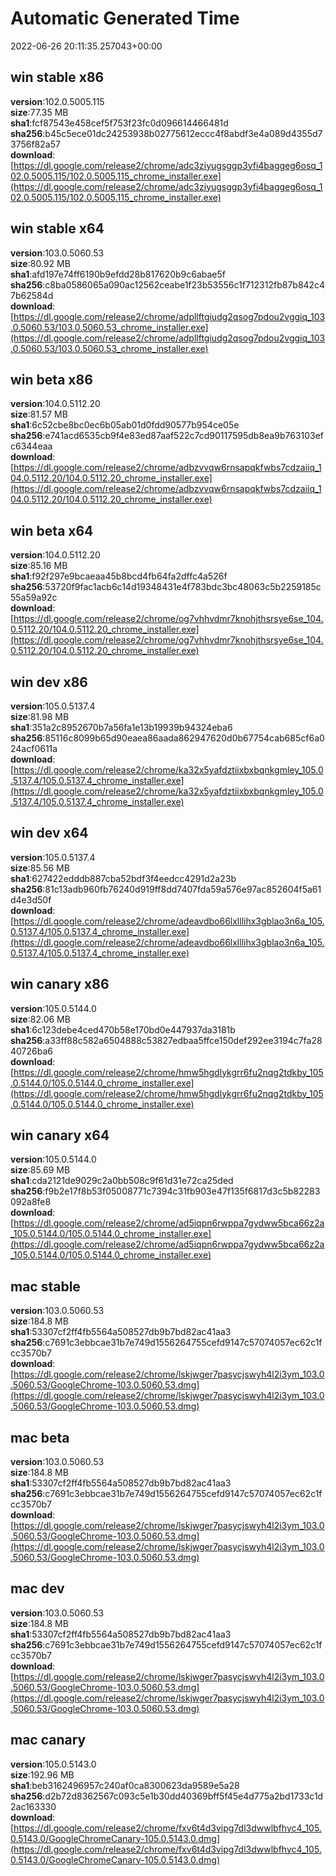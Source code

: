 # Automatic Generated Time
2022-06-26 20:11:35.257043+00:00

## win stable x86
**version**:102.0.5005.115  
**size**:77.35 MB  
**sha1**:fcf87543e458cef5f753f23fc0d096614466481d  
**sha256**:b45c5ece01dc24253938b02775612eccc4f8abdf3e4a089d4355d73756f82a57  
**download**:[https://dl.google.com/release2/chrome/adc3ziyugsggp3yfi4baggeg6osq_102.0.5005.115/102.0.5005.115_chrome_installer.exe](https://dl.google.com/release2/chrome/adc3ziyugsggp3yfi4baggeg6osq_102.0.5005.115/102.0.5005.115_chrome_installer.exe)  

## win stable x64
**version**:103.0.5060.53  
**size**:80.92 MB  
**sha1**:afd197e74ff6190b9efdd28b817620b9c6abae5f  
**sha256**:c8ba0586065a090ac12562ceabe1f23b53556c1f712312fb87b842c47b62584d  
**download**:[https://dl.google.com/release2/chrome/adpllftgiudg2qsog7pdou2vggiq_103.0.5060.53/103.0.5060.53_chrome_installer.exe](https://dl.google.com/release2/chrome/adpllftgiudg2qsog7pdou2vggiq_103.0.5060.53/103.0.5060.53_chrome_installer.exe)  

## win beta x86
**version**:104.0.5112.20  
**size**:81.57 MB  
**sha1**:6c52cbe8bc0ec6b05ab01d0fdd90577b954ce05e  
**sha256**:e741acd6535cb9f4e83ed87aaf522c7cd90117595db8ea9b763103efc6344eaa  
**download**:[https://dl.google.com/release2/chrome/adbzvvqw6rnsapqkfwbs7cdzaiiq_104.0.5112.20/104.0.5112.20_chrome_installer.exe](https://dl.google.com/release2/chrome/adbzvvqw6rnsapqkfwbs7cdzaiiq_104.0.5112.20/104.0.5112.20_chrome_installer.exe)  

## win beta x64
**version**:104.0.5112.20  
**size**:85.16 MB  
**sha1**:f92f297e9bcaeaa45b8bcd4fb64fa2dffc4a526f  
**sha256**:53720f9fac1acb6c14d19348431e4f783bdc3bc48063c5b2259185c55a59a92c  
**download**:[https://dl.google.com/release2/chrome/og7vhhvdmr7knohjthsrsye6se_104.0.5112.20/104.0.5112.20_chrome_installer.exe](https://dl.google.com/release2/chrome/og7vhhvdmr7knohjthsrsye6se_104.0.5112.20/104.0.5112.20_chrome_installer.exe)  

## win dev x86
**version**:105.0.5137.4  
**size**:81.98 MB  
**sha1**:351a2c8952670b7a56fa1e13b19939b94324eba6  
**sha256**:85116c8099b65d90eaea86aada862947620d0b67754cab685cf6a024acf0611a  
**download**:[https://dl.google.com/release2/chrome/ka32x5yafdztiixbxbqnkgmley_105.0.5137.4/105.0.5137.4_chrome_installer.exe](https://dl.google.com/release2/chrome/ka32x5yafdztiixbxbqnkgmley_105.0.5137.4/105.0.5137.4_chrome_installer.exe)  

## win dev x64
**version**:105.0.5137.4  
**size**:85.56 MB  
**sha1**:627422edddb887cba52bdf3f4eedcc4291d2a23b  
**sha256**:81c13adb960fb76240d919ff8dd7407fda59a576e97ac852604f5a61d4e3d50f  
**download**:[https://dl.google.com/release2/chrome/adeavdbo66lxlllihx3gblao3n6a_105.0.5137.4/105.0.5137.4_chrome_installer.exe](https://dl.google.com/release2/chrome/adeavdbo66lxlllihx3gblao3n6a_105.0.5137.4/105.0.5137.4_chrome_installer.exe)  

## win canary x86
**version**:105.0.5144.0  
**size**:82.06 MB  
**sha1**:6c123debe4ced470b58e170bd0e447937da3181b  
**sha256**:a33ff88c582a6504888c53827edbaa5ffce150def292ee3194c7fa2840726ba6  
**download**:[https://dl.google.com/release2/chrome/hmw5hgdlykgrr6fu2nqg2tdkby_105.0.5144.0/105.0.5144.0_chrome_installer.exe](https://dl.google.com/release2/chrome/hmw5hgdlykgrr6fu2nqg2tdkby_105.0.5144.0/105.0.5144.0_chrome_installer.exe)  

## win canary x64
**version**:105.0.5144.0  
**size**:85.69 MB  
**sha1**:cda2121de9029c2a0bb508c9f61d31e72ca25ded  
**sha256**:f9b2e17f8b53f05008771c7394c31fb903e47f135f6817d3c5b82283092a8fe8  
**download**:[https://dl.google.com/release2/chrome/ad5iqpn6rwppa7gydww5bca66z2a_105.0.5144.0/105.0.5144.0_chrome_installer.exe](https://dl.google.com/release2/chrome/ad5iqpn6rwppa7gydww5bca66z2a_105.0.5144.0/105.0.5144.0_chrome_installer.exe)  

## mac stable
**version**:103.0.5060.53  
**size**:184.8 MB  
**sha1**:53307cf2ff4fb5564a508527db9b7bd82ac41aa3  
**sha256**:c7691c3ebbcae31b7e749d1556264755cefd9147c57074057ec62c1fcc3570b7  
**download**:[https://dl.google.com/release2/chrome/lskjwger7pasycjswyh4l2i3ym_103.0.5060.53/GoogleChrome-103.0.5060.53.dmg](https://dl.google.com/release2/chrome/lskjwger7pasycjswyh4l2i3ym_103.0.5060.53/GoogleChrome-103.0.5060.53.dmg)  

## mac beta
**version**:103.0.5060.53  
**size**:184.8 MB  
**sha1**:53307cf2ff4fb5564a508527db9b7bd82ac41aa3  
**sha256**:c7691c3ebbcae31b7e749d1556264755cefd9147c57074057ec62c1fcc3570b7  
**download**:[https://dl.google.com/release2/chrome/lskjwger7pasycjswyh4l2i3ym_103.0.5060.53/GoogleChrome-103.0.5060.53.dmg](https://dl.google.com/release2/chrome/lskjwger7pasycjswyh4l2i3ym_103.0.5060.53/GoogleChrome-103.0.5060.53.dmg)  

## mac dev
**version**:103.0.5060.53  
**size**:184.8 MB  
**sha1**:53307cf2ff4fb5564a508527db9b7bd82ac41aa3  
**sha256**:c7691c3ebbcae31b7e749d1556264755cefd9147c57074057ec62c1fcc3570b7  
**download**:[https://dl.google.com/release2/chrome/lskjwger7pasycjswyh4l2i3ym_103.0.5060.53/GoogleChrome-103.0.5060.53.dmg](https://dl.google.com/release2/chrome/lskjwger7pasycjswyh4l2i3ym_103.0.5060.53/GoogleChrome-103.0.5060.53.dmg)  

## mac canary
**version**:105.0.5143.0  
**size**:192.96 MB  
**sha1**:beb3162496957c240af0ca8300623da9589e5a28  
**sha256**:d2b72d8362567c093c5e1b30dd40369bff5f45e4d775a2bd1733c1d2ac163330  
**download**:[https://dl.google.com/release2/chrome/fxv6t4d3vipg7dl3dwwlbfhyc4_105.0.5143.0/GoogleChromeCanary-105.0.5143.0.dmg](https://dl.google.com/release2/chrome/fxv6t4d3vipg7dl3dwwlbfhyc4_105.0.5143.0/GoogleChromeCanary-105.0.5143.0.dmg)  

